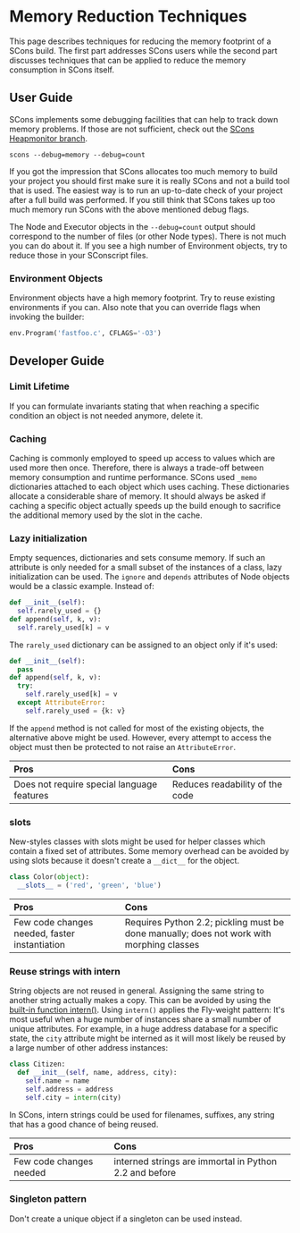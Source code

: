 
# Memory Reduction Techniques

This page describes techniques for reducing the memory footprint of a SCons build. The first part addresses SCons users while the second part discusses techniques that can be applied to reduce the memory consumption in SCons itself. 


## User Guide

SCons implements some debugging facilities that can help to track down memory problems. If those are not sufficient, check out the [SCons Heapmonitor branch](WikiUsers/LudwigHaehne/HeapMonitor). 


```console
scons --debug=memory --debug=count
```
If you got the impression that SCons allocates too much memory to build your project you should first make sure it is really SCons and not a build tool that is used. The easiest way is to run an up-to-date check of your project after a full build was performed. If you still think that SCons takes up too much memory run SCons with the above mentioned debug flags. 

The Node and Executor objects in the `--debug=count` output should correspond to the number of files (or other Node types). There is not much you can do about it. If you see a high number of Environment objects, try to reduce those in your SConscript files. 


### Environment Objects

Environment objects have a high memory footprint. Try to reuse existing environments if you can. Also note that you can override flags when invoking the builder: 


```python 
env.Program('fastfoo.c', CFLAGS='-O3')
```

## Developer Guide


### Limit Lifetime

If you can formulate invariants stating that when reaching a specific condition an object is not needed anymore, delete it. 


### Caching

Caching is commonly employed to speed up access to values which are used more then once. Therefore, there is always a trade-off between memory consumption and runtime performance. SCons used `_memo` dictionaries attached to each object which uses caching. These dictionaries allocate a considerable share of memory. It should always be asked if caching a specific object actually speeds up the build enough to sacrifice the additional memory used by the slot in the cache.  


### Lazy initialization

Empty sequences, dictionaries and sets consume memory. If such an attribute is only needed for a small subset of the instances of a class, lazy initialization can be used. The `ignore` and `depends` attributes of Node objects would be a classic example. Instead of: 


```python 
def __init__(self):
  self.rarely_used = {}
def append(self, k, v):
  self.rarely_used[k] = v
```
The `rarely_used` dictionary can be assigned to an object only if it's used: 


```python 
def __init__(self):
  pass
def append(self, k, v):
  try:
    self.rarely_used[k] = v
  except AttributeError:
    self.rarely_used = {k: v}
```
If the `append` method is not called for most of the existing objects, the alternative above might be used. However, every attempt to access the object must then be protected to not raise an `AttributeError`. 


 Pros  |  Cons
:--|:--
 Does not require special language features  |  Reduces readability of the code 

### __slots__

New-styles classes with slots might be used for helper classes which contain a fixed set of attributes. Some memory overhead can be avoided by using slots because it doesn't create a `__dict__` for the object. 


```python 
class Color(object):
  __slots__ = ('red', 'green', 'blue')
```

 Pros  |  Cons
:--|:---
 Few code changes needed, faster instantiation  |  Requires Python 2.2; pickling must be done manually; does not work with morphing classes 



### Reuse strings with intern

String objects are not reused in general. Assigning the same string to another string actually makes a copy. This can be avoided by using the [built-in function intern()](http://docs.python.org/lib/non-essential-built-in-funcs.html). Using `intern()` applies the Fly-weight pattern: It's most useful when a huge number of instances share a small number of unique attributes. For example, in a huge address database for a specific state, the `city` attribute might be interned as it will most likely be reused by a large number of other address instances: 


```python 
class Citizen:
  def __init__(self, name, address, city):
    self.name = name
    self.address = address
    self.city = intern(city)
```

In SCons, intern strings could be used for filenames, suffixes, any string that has a good chance of being reused. 


 Pros  |  Cons
:---|:----
 Few code changes needed  |  interned strings are immortal in Python 2.2 and before 



### Singleton pattern

Don't create a unique object if a singleton can be used instead. 
